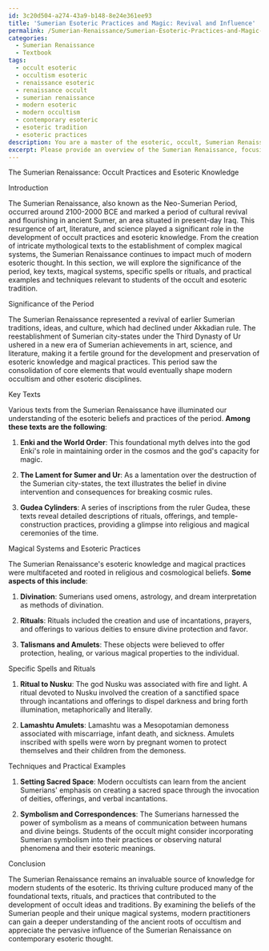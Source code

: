 ```yaml
---
id: 3c20d504-a274-43a9-b148-8e24e361ee93
title: 'Sumerian Esoteric Practices and Magic: Revival and Influence'
permalink: /Sumerian-Renaissance/Sumerian-Esoteric-Practices-and-Magic-Revival-and-Influence/
categories:
  - Sumerian Renaissance
  - Textbook
tags:
  - occult esoteric
  - occultism esoteric
  - renaissance esoteric
  - renaissance occult
  - sumerian renaissance
  - modern esoteric
  - modern occultism
  - contemporary esoteric
  - esoteric tradition
  - esoteric practices
description: You are a master of the esoteric, occult, Sumerian Renaissance and education, you have written many textbooks on the subject in ways that provide students with rich and deep understanding of the subject. You are being asked to write textbook-like sections on a topic and you do it with full context, explainability, and reliability in accuracy to the true facts of the topic at hand, in a textbook style that a student would easily be able to learn from, in a rich, engaging, and contextual way. Always include relevant context (such as formulas and history), related concepts, and in a way that someone can gain deep insights from.
excerpt: Please provide an overview of the Sumerian Renaissance, focusing on its relation to occult practices and esoteric knowledge. Discuss the significance of this period, key texts, magical systems, and specific spells or rituals originating from this era. Include practical examples and techniques that may be of interest for students of the occult and those looking to deepen their understanding of the Sumerian Renaissance's influence on modern esoteric thought.
---
```

The Sumerian Renaissance: Occult Practices and Esoteric Knowledge

Introduction

The Sumerian Renaissance, also known as the Neo-Sumerian Period, occurred around 2100-2000 BCE and marked a period of cultural revival and flourishing in ancient Sumer, an area situated in present-day Iraq. This resurgence of art, literature, and science played a significant role in the development of occult practices and esoteric knowledge. From the creation of intricate mythological texts to the establishment of complex magical systems, the Sumerian Renaissance continues to impact much of modern esoteric thought. In this section, we will explore the significance of the period, key texts, magical systems, specific spells or rituals, and practical examples and techniques relevant to students of the occult and esoteric tradition.

Significance of the Period

The Sumerian Renaissance represented a revival of earlier Sumerian traditions, ideas, and culture, which had declined under Akkadian rule. The reestablishment of Sumerian city-states under the Third Dynasty of Ur ushered in a new era of Sumerian achievements in art, science, and literature, making it a fertile ground for the development and preservation of esoteric knowledge and magical practices. This period saw the consolidation of core elements that would eventually shape modern occultism and other esoteric disciplines.

Key Texts

Various texts from the Sumerian Renaissance have illuminated our understanding of the esoteric beliefs and practices of the period. **Among these texts are the following**:

1. **Enki and the World Order**: This foundational myth delves into the god Enki's role in maintaining order in the cosmos and the god's capacity for magic.

2. **The Lament for Sumer and Ur**: As a lamentation over the destruction of the Sumerian city-states, the text illustrates the belief in divine intervention and consequences for breaking cosmic rules.

3. **Gudea Cylinders**: A series of inscriptions from the ruler Gudea, these texts reveal detailed descriptions of rituals, offerings, and temple-construction practices, providing a glimpse into religious and magical ceremonies of the time.

Magical Systems and Esoteric Practices

The Sumerian Renaissance's esoteric knowledge and magical practices were multifaceted and rooted in religious and cosmological beliefs. **Some aspects of this include**:

1. **Divination**: Sumerians used omens, astrology, and dream interpretation as methods of divination.

2. **Rituals**: Rituals included the creation and use of incantations, prayers, and offerings to various deities to ensure divine protection and favor.

3. **Talismans and Amulets**: These objects were believed to offer protection, healing, or various magical properties to the individual.

Specific Spells and Rituals

1. **Ritual to Nusku**: The god Nusku was associated with fire and light. A ritual devoted to Nusku involved the creation of a sanctified space through incantations and offerings to dispel darkness and bring forth illumination, metaphorically and literally.

2. **Lamashtu Amulets**: Lamashtu was a Mesopotamian demoness associated with miscarriage, infant death, and sickness. Amulets inscribed with spells were worn by pregnant women to protect themselves and their children from the demoness. 

Techniques and Practical Examples

1. **Setting Sacred Space**: Modern occultists can learn from the ancient Sumerians' emphasis on creating a sacred space through the invocation of deities, offerings, and verbal incantations.

2. **Symbolism and Correspondences**: The Sumerians harnessed the power of symbolism as a means of communication between humans and divine beings. Students of the occult might consider incorporating Sumerian symbolism into their practices or observing natural phenomena and their esoteric meanings.

Conclusion

The Sumerian Renaissance remains an invaluable source of knowledge for modern students of the esoteric. Its thriving culture produced many of the foundational texts, rituals, and practices that contributed to the development of occult ideas and traditions. By examining the beliefs of the Sumerian people and their unique magical systems, modern practitioners can gain a deeper understanding of the ancient roots of occultism and appreciate the pervasive influence of the Sumerian Renaissance on contemporary esoteric thought.
